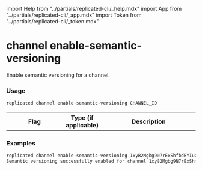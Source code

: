 import Help from "../partials/replicated-cli/_help.mdx"
import App from "../partials/replicated-cli/_app.mdx"
import Token from "../partials/replicated-cli/_token.mdx"

# channel enable-semantic-versioning

Enable semantic versioning for a channel.

### Usage
```bash
replicated channel enable-semantic-versioning CHANNEL_ID
```

<table>
  <tr>
    <th width="30%">Flag</th>
    <th width="20%">Type (if applicable)</th>
    <th width="50%">Description</th>
  </tr>
  <Help/>
  <App/>
  <Token/>
</table>

### Examples
```bash
replicated channel enable-semantic-versioning 1xyB2Mgbg9N7rExShfbdBYIuzeW
Semantic versioning successfully enabled for channel 1xyB2Mgbg9N7rExShfbdBYIuzeW
```
